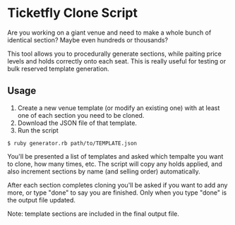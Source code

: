 # Ticketfly Clone Script

Are you working on a giant venue and need to make a whole bunch of identical section? Maybe even hundreds or thousands?

This tool allows you to procedurally generate sections, while paiting price levels and holds correctly onto each seat. This is really useful for testing or bulk reserved template generation.

## Usage

1. Create a new venue template (or modify an existing one) with at least one of each section you need to be cloned.
1. Download the JSON file of that template.
1. Run the script

`$ ruby generator.rb path/to/TEMPLATE.json`

You'll be presented a list of templates and asked which tempalte you want to clone, how many times, etc. The script will copy any holds applied, and also increment sections by name (and selling order) automatically.

After each section completes cloning you'll be asked if you want to add any more, or type "done" to say you are finished. Only when you type "done" is the output file updated.

Note: template sections are included in the final output file.
